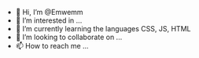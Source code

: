- 👋 Hi, I’m @Emwemm
- 👀 I’m interested in ...
- 🌱 I’m currently learning the languages CSS, JS, HTML
- 💞️ I’m looking to collaborate on ...
- 📫 How to reach me ...

<!---
Emwemm/Emwemm is a ✨ special ✨ repository because its `README.md` (this file) appears on your GitHub profile.
You can click the Preview link to take a look at your changes.
--->
